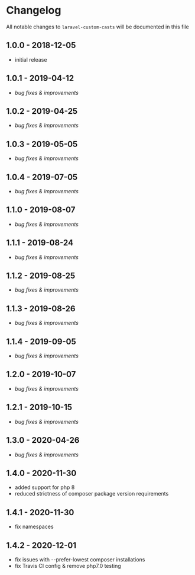 # Changelog

All notable changes to `laravel-custom-casts` will be documented in this file

## 1.0.0 - 2018-12-05
- initial release


## 1.0.1 - 2019-04-12
- *bug fixes & improvements*


## 1.0.2 - 2019-04-25
- *bug fixes & improvements*


## 1.0.3 - 2019-05-05
- *bug fixes & improvements*


## 1.0.4 - 2019-07-05
- *bug fixes & improvements*


## 1.1.0 - 2019-08-07
- *bug fixes & improvements*


## 1.1.1 - 2019-08-24
- *bug fixes & improvements*


## 1.1.2 - 2019-08-25
- *bug fixes & improvements*


## 1.1.3 - 2019-08-26
- *bug fixes & improvements*


## 1.1.4 - 2019-09-05
- *bug fixes & improvements*


## 1.2.0 - 2019-10-07
- *bug fixes & improvements*


## 1.2.1 - 2019-10-15
- *bug fixes & improvements*


## 1.3.0 - 2020-04-26
- *bug fixes & improvements*


## 1.4.0 - 2020-11-30
- added support for php 8
- reduced strictness of composer package version requirements


## 1.4.1 - 2020-11-30
- fix namespaces


## 1.4.2 - 2020-12-01
- fix issues with --prefer-lowest composer installations
- fix Travis CI config & remove php7.0 testing